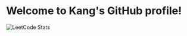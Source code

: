 # Welcome to Kang's GitHub profile! 
![LeetCode Stats](https://leetcard.jacoblin.cool/CJKang0601?theme=wtf&font=ABeeZee&ext=heatmap)

